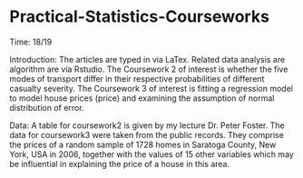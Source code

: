 # Practical-Statistics-Courseworks

Time: 18/19

Introduction: 
The articles are typed in via LaTex. Related data analysis are algorithm are via Rstudio. 
The Coursework 2 of interest is whether the five modes of transport differ in their respective probabilities of different casualty severity. 
The Coursework 3 of interest is fitting a regression model to model house prices (price) and examining the assumption of normal distribution of error.

Data: 
A table for coursework2 is given by my lecture Dr. Peter Foster. 
The data for coursework3 were taken from the public records. They comprise the prices of a random sample of 1728 homes in Saratoga County, New York, USA in 2006, together with the values of 15 other variables which may be influential in explaining the price of a house in this area.
